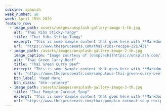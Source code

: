 ```yaml
---
cuisine: spanish
week_number: 16
week: April 15th 2019
feature_row:
  - image_path: assets/images/unsplash-gallery-image-1-th.jpg
    alt: "Thai Ribs Sticky-Tangy"
    title: "Thai Ribs Sticky-Tangy"
    excerpt: "This is some sample content that goes here with **Markdown** formatting."
    url: "https://www.thespruceeats.com/thai-ribs-recipe-3217431"
  - image_path: /assets/images/unsplash-gallery-image-2-th.jpg
    image_caption: "Image courtesy of [Unsplash](https://unsplash.com/)"
    alt: "Thai Green Curry Beef"
    title: "Thai Green Curry Beef"
    excerpt: "This is some sample content that goes here with **Markdown** formatting."
    url: "https://www.thespruceeats.com/sumputous-thai-green-curry-beef-3217441"
    btn_label: "Read More"
    btn_class: "btn--primary"
  - image_path: /assets/images/unsplash-gallery-image-3-th.jpg
    title: "Thai Pumpkin Coconut Soup"
    excerpt: "This is some sample content that goes here with **Markdown** formatting."
    url: "https://www.thespruceeats.com/thai-pumpkin-coconut-soup-recipe-3217690"
---
```

